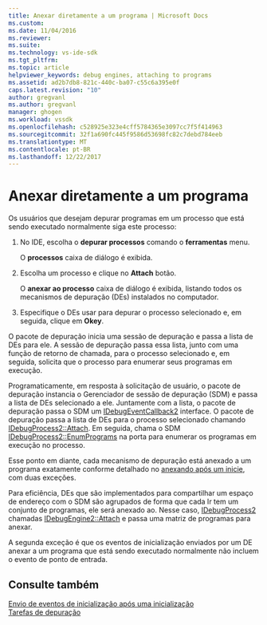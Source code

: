 ```yaml
---
title: Anexar diretamente a um programa | Microsoft Docs
ms.custom: 
ms.date: 11/04/2016
ms.reviewer: 
ms.suite: 
ms.technology: vs-ide-sdk
ms.tgt_pltfrm: 
ms.topic: article
helpviewer_keywords: debug engines, attaching to programs
ms.assetid: ad2b7db8-821c-440c-ba07-c55c6a395e0f
caps.latest.revision: "10"
author: gregvanl
ms.author: gregvanl
manager: ghogen
ms.workload: vssdk
ms.openlocfilehash: c528925e323e4cff5784365e3097cc7f5f414963
ms.sourcegitcommit: 32f1a690fc445f9586d53698fc82c7debd784eeb
ms.translationtype: MT
ms.contentlocale: pt-BR
ms.lasthandoff: 12/22/2017
---
```

# <a name="attaching-directly-to-a-program"></a>Anexar diretamente a um programa
Os usuários que desejam depurar programas em um processo que está sendo executado normalmente siga este processo:  
  
1.  No IDE, escolha o **depurar processos** comando o **ferramentas** menu.  
  
     O **processos** caixa de diálogo é exibida.  
  
2.  Escolha um processo e clique no **Attach** botão.  
  
     O **anexar ao processo** caixa de diálogo é exibida, listando todos os mecanismos de depuração (DEs) instalados no computador.  
  
3.  Especifique o DEs usar para depurar o processo selecionado e, em seguida, clique em **Okey**.  
  
 O pacote de depuração inicia uma sessão de depuração e passa a lista de DEs para ele. A sessão de depuração passa essa lista, junto com uma função de retorno de chamada, para o processo selecionado e, em seguida, solicita que o processo para enumerar seus programas em execução.  
  
 Programaticamente, em resposta à solicitação de usuário, o pacote de depuração instancia o Gerenciador de sessão de depuração (SDM) e passa a lista de DEs selecionado a ele. Juntamente com a lista, o pacote de depuração passa o SDM um [IDebugEventCallback2](../../extensibility/debugger/reference/idebugeventcallback2.md) interface. O pacote de depuração passa a lista de DEs para o processo selecionado chamando [IDebugProcess2::Attach](../../extensibility/debugger/reference/idebugprocess2-attach.md). Em seguida, chama o SDM [IDebugProcess2::EnumPrograms](../../extensibility/debugger/reference/idebugprocess2-enumprograms.md) na porta para enumerar os programas em execução no processo.  
  
 Esse ponto em diante, cada mecanismo de depuração está anexado a um programa exatamente conforme detalhado no [anexando após um inicie](../../extensibility/debugger/attaching-after-a-launch.md), com duas exceções.  
  
 Para eficiência, DEs que são implementados para compartilhar um espaço de endereço com o SDM são agrupados de forma que cada Ir tem um conjunto de programas, ele será anexado ao. Nesse caso, [IDebugProcess2](../../extensibility/debugger/reference/idebugprocess2.md) chamadas [IDebugEngine2::Attach](../../extensibility/debugger/reference/idebugengine2-attach.md) e passa uma matriz de programas para anexar.  
  
 A segunda exceção é que os eventos de inicialização enviados por um DE anexar a um programa que está sendo executado normalmente não incluem o evento de ponto de entrada.  
  
## <a name="see-also"></a>Consulte também  
 [Envio de eventos de inicialização após uma inicialização](../../extensibility/debugger/sending-startup-events-after-a-launch.md)   
 [Tarefas de depuração](../../extensibility/debugger/debugging-tasks.md)